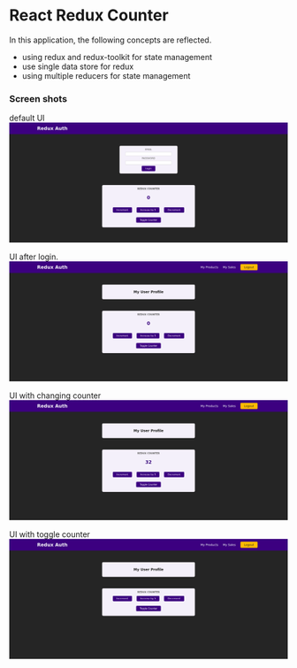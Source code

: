 # React Redux Counter


In this application, the following concepts are reflected.

- using redux and redux-toolkit for state management 
- use single data store for redux
- using multiple reducers for state management


### Screen shots

default UI
![Screen shot 1](screenshots/1.png "Screen shot 1")

UI after login.
![Screen shot with empty input](screenshots/2.png "Screen shot with empty input")

UI with changing counter
![Screen shot with empty input](screenshots/3.png "Screen shot with empty input")


UI with toggle counter
![Screen shot with empty input](screenshots/4.png "Screen shot with empty input")



